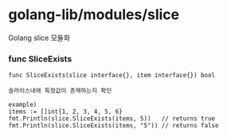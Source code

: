 # golang-lib/modules/slice
Golang slice 모듈화

### func SliceExists
```
func SliceExists(slice interface{}, item interface{}) bool 

슬라이스내에 특정값이 존재하는지 확인

example)
items := []int{1, 2, 3, 4, 5, 6}
fmt.Println(slice.SliceExists(items, 5))   // returns true
fmt.Println(slice.SliceExists(items, "5")) // returns false
```
